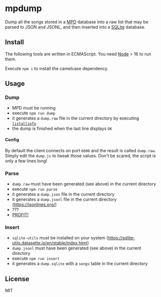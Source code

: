 # mpdump

Dump all the songs stored in a [MPD](http://www.musicpd.org) database into a raw list that may be parsed to JSON and JSONL, and then inserted into a [SQLite](https://www.sqlite.org/index.html) database.

## Install

The following tools are written in ECMAScript. You need [Node](https://nodejs.org) > 16 to run them.

Execute `npm i` to install the camelcase dependency.

## Usage

### Dump

- MPD must be running
- execute `npm run dump`
- it generates a `dump.raw` file in the current directory by executing [`listallinfo`](https://www.musicpd.org/doc/html/protocol.html#command-listallinfo)
- the dump is finished when the last line displays `OK`

#### Config

By default the client connects on port `6600` and the result is called `dump.raw`.
Simply edit the `dump.js` to tweak those values. Don't be scared, the script is only a few lines long!

### Parse

- `dump.raw` must have been generated (see above) in the current directory
- execute `npm run parse`
- it generates a `dump.json` file in the current directory
- it generates a `dump.jsonl` file in the current directory (https://jsonlines.org/)
- ???
- [PROFIT!](https://github.com/Delapouite/visic)

### Insert

- `sqlite-utils` must be installed on your system (https://sqlite-utils.datasette.io/en/stable/index.html)
- `dump.jsonl` must have been generated (see above) in the current directory
- execute `npm run insert`
- it generates a `dump.sqlite` with a `songs` table in the current directory

## License

MIT
